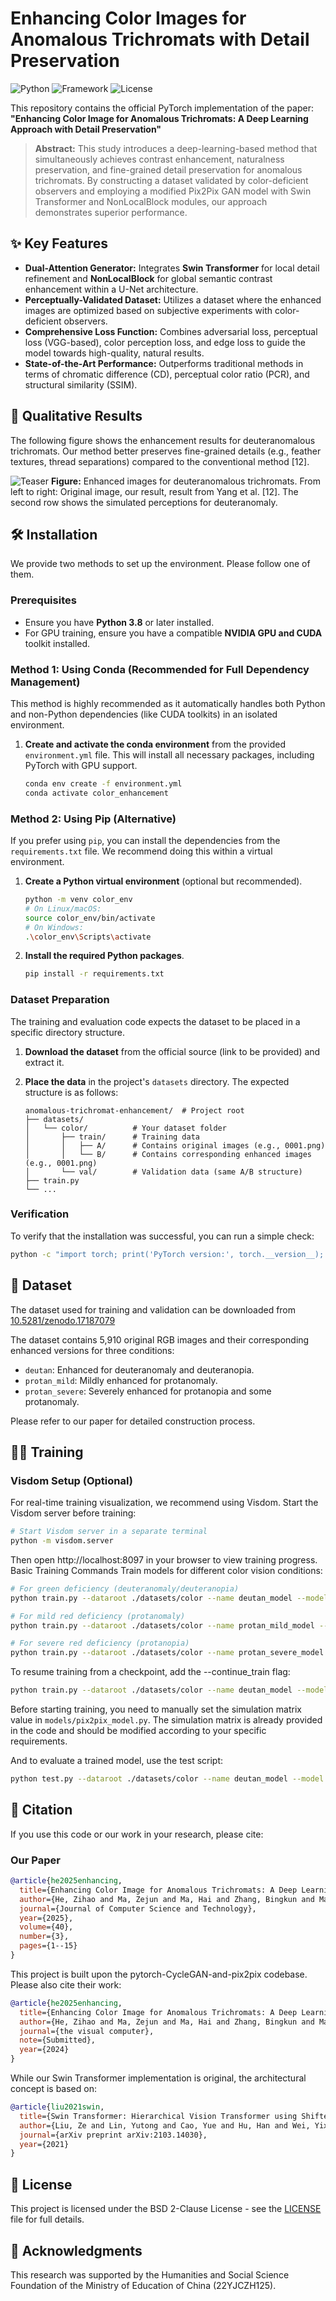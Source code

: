 # Enhancing Color Images for Anomalous Trichromats with Detail Preservation

![Python](https://img.shields.io/badge/Python-3.7+-blue.svg)
![Framework](https://img.shields.io/badge/PyTorch-1.7+-red.svg)
![License](https://img.shields.io/badge/License-MIT-green.svg)

This repository contains the official PyTorch implementation of the paper:  
**"Enhancing Color Image for Anomalous Trichromats: A Deep Learning Approach with Detail Preservation"**

> **Abstract:** This study introduces a deep-learning-based method that simultaneously achieves contrast enhancement, naturalness preservation, and fine-grained detail preservation for anomalous trichromats. By constructing a dataset validated by color-deficient observers and employing a modified Pix2Pix GAN model with Swin Transformer and NonLocalBlock modules, our approach demonstrates superior performance.
## ✨ Key Features

- **Dual-Attention Generator:** Integrates **Swin Transformer** for local detail refinement and **NonLocalBlock** for global semantic contrast enhancement within a U-Net architecture.
- **Perceptually-Validated Dataset:** Utilizes a dataset where the enhanced images are optimized based on subjective experiments with color-deficient observers.
- **Comprehensive Loss Function:** Combines adversarial loss, perceptual loss (VGG-based), color perception loss, and edge loss to guide the model towards high-quality, natural results.
- **State-of-the-Art Performance:** Outperforms traditional methods in terms of chromatic difference (CD), perceptual color ratio (PCR), and structural similarity (SSIM).
## 🎯 Qualitative Results

The following figure shows the enhancement results for deuteranomalous trichromats. Our method better preserves fine-grained details (e.g., feather textures, thread separations) compared to the conventional method [12].

![Teaser](docs/display.png)
**Figure:** Enhanced images for deuteranomalous trichromats. From left to right: Original image, our result, result from Yang et al. [12]. The second row shows the simulated perceptions for deuteranomaly.
## 🛠 Installation

We provide two methods to set up the environment. Please follow one of them.

### Prerequisites
- Ensure you have **Python 3.8** or later installed.
- For GPU training, ensure you have a compatible **NVIDIA GPU and CUDA** toolkit installed.

### Method 1: Using Conda (Recommended for Full Dependency Management)

This method is highly recommended as it automatically handles both Python and non-Python dependencies (like CUDA toolkits) in an isolated environment.

1.  **Create and activate the conda environment** from the provided `environment.yml` file. This will install all necessary packages, including PyTorch with GPU support.
    ```bash
    conda env create -f environment.yml
    conda activate color_enhancement
    ```

### Method 2: Using Pip (Alternative)

If you prefer using `pip`, you can install the dependencies from the `requirements.txt` file. We recommend doing this within a virtual environment.

1.  **Create a Python virtual environment** (optional but recommended).
    ```bash
    python -m venv color_env
    # On Linux/macOS:
    source color_env/bin/activate
    # On Windows:
    .\color_env\Scripts\activate
    ```

2.  **Install the required Python packages**.
    ```bash
    pip install -r requirements.txt
    ```

### Dataset Preparation

The training and evaluation code expects the dataset to be placed in a specific directory structure.

1.  **Download the dataset** from the official source (link to be provided) and extract it.
2.  **Place the data** in the project's `datasets` directory. The expected structure is as follows:

    ```
    anomalous-trichromat-enhancement/  # Project root
    ├── datasets/
    │   └── color/          # Your dataset folder
    │       ├── train/      # Training data
    │       │   ├── A/      # Contains original images (e.g., 0001.png)
    │       │   └── B/      # Contains corresponding enhanced images (e.g., 0001.png)
    │       └── val/        # Validation data (same A/B structure)
    ├── train.py
    └── ...
    ```

### Verification

To verify that the installation was successful, you can run a simple check:

```bash
python -c "import torch; print('PyTorch version:', torch.__version__); print('CUDA available:', torch.cuda.is_available())"
```

## 📁 Dataset

The dataset used for training and validation can be downloaded from [10.5281/zenodo.17187079](https://zenodo.org/records/17187079)


The dataset contains 5,910 original RGB images and their corresponding enhanced versions for three conditions:
- `deutan`: Enhanced for deuteranomaly and deuteranopia.
- `protan_mild`: Mildly enhanced for protanomaly.
- `protan_severe`: Severely enhanced for protanopia and some protanomaly.

Please refer to our paper for detailed construction process.
## 🏋️‍♂️ Training

### Visdom Setup (Optional)
For real-time training visualization, we recommend using Visdom. Start the Visdom server before training:

```bash
# Start Visdom server in a separate terminal
python -m visdom.server
```
Then open http://localhost:8097 in your browser to view training progress.
Basic Training Commands
Train models for different color vision conditions:

```bash
# For green deficiency (deuteranomaly/deuteranopia)
python train.py --dataroot ./datasets/color --name deutan_model --model pix2pix --direction AtoB

# For mild red deficiency (protanomaly)
python train.py --dataroot ./datasets/color --name protan_mild_model --model pix2pix --direction AtoB

# For severe red deficiency (protanopia)
python train.py --dataroot ./datasets/color --name protan_severe_model --model pix2pix --direction AtoB
```
To resume training from a checkpoint, add the --continue_train flag:
```bash
python train.py --dataroot ./datasets/color --name deutan_model --model pix2pix --direction AtoB --continue_train
```
Before starting training, you need to manually set the simulation matrix value in `models/pix2pix_model.py`. The simulation matrix is already provided in the code and should be modified according to your specific requirements.

And to evaluate a trained model, use the test script:

```bash
python test.py --dataroot ./datasets/color --name deutan_model --model pix2pix --direction BtoA
```

## 📜 Citation

If you use this code or our work in your research, please cite:

### Our Paper
```bibtex
@article{he2025enhancing,
  title={Enhancing Color Image for Anomalous Trichromats: A Deep Learning Approach with Detail Preservation},
  author={He, Zihao and Ma, Zejun and Ma, Hai and Zhang, Bingkun and Ma, Ruiqing},
  journal={Journal of Computer Science and Technology},
  year={2025},
  volume={40},
  number={3},
  pages={1--15}
}
```
This project is built upon the pytorch-CycleGAN-and-pix2pix codebase. Please also cite their work:
```bibtex
@article{he2025enhancing,
  title={Enhancing Color Image for Anomalous Trichromats: A Deep Learning Approach with Detail Preservation},
  author={He, Zihao and Ma, Zejun and Ma, Hai and Zhang, Bingkun and Ma, Ruiqing},
  journal={the visual computer},
  note={Submitted},
  year={2024}
}
```
While our Swin Transformer implementation is original, the architectural concept is based on:
```bibtex
@article{liu2021swin,
  title={Swin Transformer: Hierarchical Vision Transformer using Shifted Windows},
  author={Liu, Ze and Lin, Yutong and Cao, Yue and Hu, Han and Wei, Yixuan and Zhang, Zheng and Lin, Stephen and Guo, Baining},
  journal={arXiv preprint arXiv:2103.14030},
  year={2021}
}
```
## 📄 License

This project is licensed under the BSD 2-Clause License - see the [LICENSE](LICENSE) file for full details.
## 🙏 Acknowledgments

This research was supported by the Humanities and Social Science Foundation of the Ministry of Education of China (22YJCZH125).
